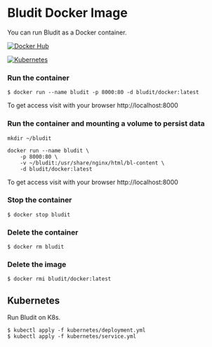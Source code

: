 # Bludit Docker Image
You can run Bludit as a Docker container.

[![Docker Hub](https://img.shields.io/badge/Docker-Hub-blue.svg)](https://hub.docker.com/r/bludit/docker/)

[![Kubernetes](https://img.shields.io/badge/Kubernetes-Deployment-blue.svg)](https://github.com/bludit/docker/tree/master/kubernetes)

### Run the container

```
$ docker run --name bludit -p 8000:80 -d bludit/docker:latest
```

To get access visit with your browser http://localhost:8000

### Run the container and mounting a volume to persist data

```
mkdir ~/bludit

docker run --name bludit \
    -p 8000:80 \
    -v ~/bludit:/usr/share/nginx/html/bl-content \
    -d bludit/docker:latest
```

To get access visit with your browser http://localhost:8000

### Stop the container

```
$ docker stop bludit
```

### Delete the container

```
$ docker rm bludit
```

### Delete the image

```
$ docker rmi bludit/docker:latest
```

## Kubernetes

Run Bludit on K8s.

```
$ kubectl apply -f kubernetes/deployment.yml
$ kubectl apply -f kubernetes/service.yml
```
